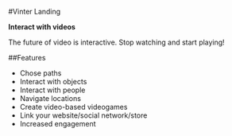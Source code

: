 #Vinter Landing

**Interact with videos**

The future of video is interactive.
Stop watching and start playing!

##Features

- Chose paths
- Interact with objects
- Interact with people
- Navigate locations
- Create video-based videogames
- Link your website/social network/store
- Increased engagement



